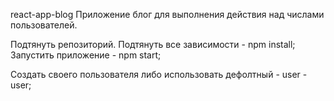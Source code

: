 react-app-blog
Приложение блог для выполнения действия над числами пользователей.

Подтянуть репозиторий.
Подтянуть все зависимости - npm install;
Запустить приложение - npm start;

Создать своего пользователя либо использовать дефолтный - user - user;
